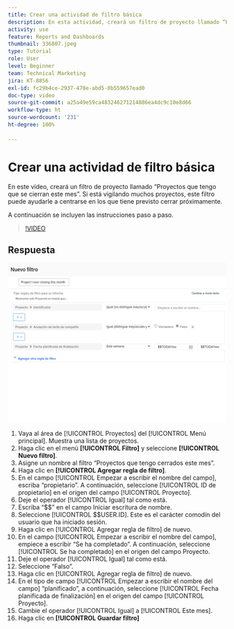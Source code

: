 ```yaml
---
title: Crear una actividad de filtro básica
description: En esta actividad, creará un filtro de proyecto llamado “Proyectos que tengo que se cierran este mes”.
activity: use
feature: Reports and Dashboards
thumbnail: 336807.jpeg
type: Tutorial
role: User
level: Beginner
team: Technical Marketing
jira: KT-8856
exl-id: fc29b4ce-2937-478e-abd5-0b559657ead0
doc-type: video
source-git-commit: a25a49e59ca483246271214886ea4dc9c10e8d66
workflow-type: ht
source-wordcount: '231'
ht-degree: 100%

---
```


# Crear una actividad de filtro básica

En este vídeo, creará un filtro de proyecto llamado “Proyectos que tengo que se cierran este mes”. Si está vigilando muchos proyectos, este filtro puede ayudarle a centrarse en los que tiene previsto cerrar próximamente.

A continuación se incluyen las instrucciones paso a paso.

>[!VIDEO](https://video.tv.adobe.com/v/336807/?quality=12&learn=on)

## Respuesta

![Imagen de la pantalla para crear un nuevo filtro](assets/basic-filter-activity-updated-6-15-21.png)

1. Vaya al área de [!UICONTROL Proyectos] del [!UICONTROL Menú principal]. Muestra una lista de proyectos.
1. Haga clic en el menú **[!UICONTROL Filtro]** y seleccione **[!UICONTROL Nuevo filtro]**.
1. Asigne un nombre al filtro “Proyectos que tengo cerrados este 
mes”.
1. Haga clic en **[!UICONTROL Agregar regla de filtro]**.
1. En el campo [!UICONTROL Empezar a escribir el nombre del campo], escriba “propietario”. A continuación, seleccione [!UICONTROL ID de propietario] en el origen del campo [!UICONTROL Proyecto].
1. Deje el operador [!UICONTROL Igual] tal como está.
1. Escriba “$$” en el campo Iniciar escritura de nombre.
1. Seleccione [!UICONTROL $$USER.ID]. Este es el carácter comodín del usuario que ha iniciado sesión.
1. Haga clic en [!UICONTROL Agregar regla de filtro] de nuevo.
1. En el campo [!UICONTROL Empezar a escribir el nombre del campo], empiece a escribir “Se ha completado”. A continuación, seleccione [!UICONTROL Se ha completado] en el origen del campo Proyecto.
1. Deje el operador [!UICONTROL Igual] tal como está.
1. Seleccione “Falso”.
1. Haga clic en [!UICONTROL Agregar regla de filtro] de nuevo.
1. En el tipo de campo [!UICONTROL Empezar a escribir el nombre del campo] “planificado”, a continuación, seleccione [!UICONTROL Fecha planificada de finalización] en el origen del campo [!UICONTROL Proyecto].
1. Cambie el operador [!UICONTROL Igual] a [!UICONTROL Este mes].
1. Haga clic en **[!UICONTROL Guardar filtro]**
